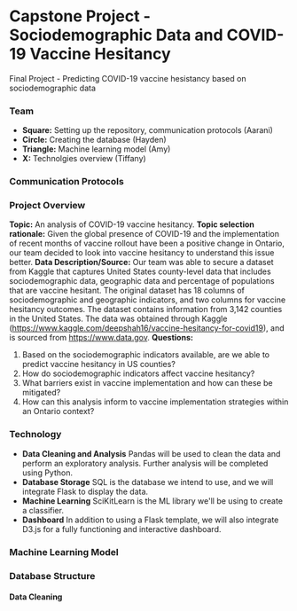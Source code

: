 # Capstone Project - Sociodemographic Data and COVID-19 Vaccine Hesitancy
Final Project - Predicting COVID-19 vaccine hesistancy based on sociodemographic data

### Team
* **Square:** Setting up the repository, communication protocols (Aarani)
* **Circle:** Creating the database (Hayden)
* **Triangle:** Machine learning model (Amy)
* **X:** Technolgies overview (Tiffany)

### Communication Protocols

### Project Overview
**Topic:** An analysis of COVID-19 vaccine hesitancy.
**Topic selection rationale:** Given the global presence of COVID-19 and the implementation of recent months of vaccine rollout have been a positive change in Ontario, our team decided to look into vaccine hesitancy to understand this issue better.
**Data Description/Source:** Our team was able to secure a dataset from Kaggle that captures United States county-level data that includes sociodemographic data, geographic data and percentage of populations that are vaccine hesitant. The original dataset has 18 columns of sociodemographic and geographic indicators, and two columns for vaccine hesitancy outcomes. The dataset contains information from 3,142 counties in the United States. The data was obtained through Kaggle (https://www.kaggle.com/deepshah16/vaccine-hesitancy-for-covid19), and is sourced from https://www.data.gov.
**Questions:**
1. Based on the sociodemographic indicators available, are we able to predict vaccine hesitancy in US counties?
2. How do sociodemographic indicators affect vaccine hesitancy?
3. What barriers exist in vaccine implementation and how can these be mitigated?
4. How can this analysis inform to vaccine implementation strategies within an Ontario context?

### Technology
* **Data Cleaning and Analysis**
Pandas will be used to clean the data and perform an exploratory analysis. Further analysis will be completed using Python.
* **Database Storage**
SQL is the database we intend to use, and we will integrate Flask to display the data.
* **Machine Learning**
SciKitLearn is the ML library we'll be using to create a classifier.
* **Dashboard**
In addition to using a Flask template, we will also integrate D3.js for a fully functioning and interactive dashboard. 

### Machine Learning Model

### Database Structure

#### Data Cleaning
